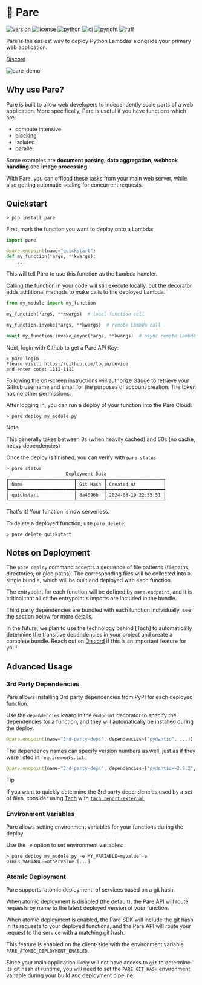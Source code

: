 # 🔪 Pare

[![version](https://img.shields.io/pypi/v/pare.svg)](https://pypi.Python.org/pypi/pare)
[![license](https://img.shields.io/pypi/l/pare.svg)](https://pypi.Python.org/pypi/pare)
[![python](https://img.shields.io/pypi/pyversions/pare.svg)](https://pypi.Python.org/pypi/pare)
[![ci](https://github.com/gauge-sh/pare/actions/workflows/ci.yml/badge.svg)](https://github.com/gauge-sh/pare/actions/workflows/ci.yml)
[![pyright](https://microsoft.github.io/pyright/img/pyright_badge.svg)](https://microsoft.github.io/pyright/)
[![ruff](https://img.shields.io/endpoint?url=https://raw.githubusercontent.com/astral-sh/ruff/main/assets/badge/v2.json)](https://github.com/astral-sh/ruff)

Pare is the easiest way to deploy Python Lambdas alongside your primary web application.

[Discord](https://discord.gg/Kz2TnszerR)

![pare_demo](https://github.com/user-attachments/assets/2513eb92-51f3-45c6-9eb3-0b71dafe8a48)


## Why use Pare?

Pare is built to allow web developers to independently scale parts of a web application.
More specifically, Pare is useful if you have functions which are:

- compute intensive
- blocking
- isolated
- parallel

Some examples are **document parsing**, **data aggregation**, **webhook handling** and **image processing**.

With Pare, you can offload these tasks from your main web server, while also getting automatic scaling for concurrent requests.

## Quickstart

```shell
> pip install pare
```

First, mark the function you want to deploy onto a Lambda:

```python
import pare

@pare.endpoint(name="quickstart")
def my_function(*args, **kwargs):
    ...
```

This will tell Pare to use this function as the Lambda handler.

Calling the function in your code will still execute locally, but the decorator adds additional methods to make calls to the deployed Lambda.

```python
from my_module import my_function

my_function(*args, **kwargs)  # local function call

my_function.invoke(*args, **kwargs)  # remote Lambda call

await my_function.invoke_async(*args, **kwargs)  # async remote Lambda call
```


Next, login with Github to get a Pare API Key:

```shell
> pare login
Please visit: https://github.com/login/device
and enter code: 1111-1111
```

Following the on-screen instructions will authorize Gauge to retrieve your Github username and email for the purposes of account creation. The token has no other permissions.

After logging in, you can run a deploy of your function into the Pare Cloud:

```shell
> pare deploy my_module.py
```

> [!NOTE]
> This generally takes between 3s (when heavily cached) and 60s (no cache, heavy dependencies)

Once the deploy is finished, you can verify with `pare status`:

```shell
> pare status
                      Deployment Data                      
┏━━━━━━━━━━━━━━━━━━━━━━━━┳━━━━━━━━━━┳━━━━━━━━━━━━━━━━━━━━━┓
┃ Name                   ┃ Git Hash ┃ Created At          ┃
┡━━━━━━━━━━━━━━━━━━━━━━━━╇━━━━━━━━━━╇━━━━━━━━━━━━━━━━━━━━━┩
│ quickstart             │ 8a4096b  │ 2024-08-19 22:55:51 │
└────────────────────────┴──────────┴─────────────────────┘
```

That's it! Your function is now serverless.


To delete a deployed function, use `pare delete`:

```shell
> pare delete quickstart
```


## Notes on Deployment

The `pare deploy` command accepts a sequence of file patterns (filepaths, directories, or glob paths).
The corresponding files will be collected into a single bundle, which will be built and deployed with each function.

The entrypoint for each function will be defined by `pare.endpoint`, and it is critical that
all of the entrypoint's imports are included in the bundle.

Third party dependencies are bundled
with each function individually, see the section below for more details.

In the future, we plan to use the technology behind [Tach] to automatically determine
the transitive dependencies in your project and create a complete bundle. Reach out on [Discord](https://discord.gg/Kz2TnszerR)
if this is an important feature for you!


## Advanced Usage


### 3rd Party Dependencies

Pare allows installing 3rd party dependencies from PyPI for each deployed function.

Use the `dependencies` kwarg in the `endpoint` decorator to specify the dependencies for a function,
and they will automatically be installed during the deploy.

```python
@pare.endpoint(name="3rd-party-deps", dependencies=["pydantic", ...])
```

The dependency names can specify version numbers as well, just as if they were listed in `requirements.txt`.

```python
@pare.endpoint(name="3rd-party-deps", dependencies=["pydantic==2.8.2", ...])
```

> [!TIP]
> If you want to quickly determine the 3rd party dependencies used by a set of files, consider using [Tach](https://github.com/gauge-sh/tach) with [`tach report-external`](https://docs.gauge.sh/usage/commands#tach-report-external)

### Environment Variables

Pare allows setting environment variables for your functions during the deploy.

Use the `-e` option to set environment variables:

```shell
> pare deploy my_module.py -e MY_VARIABLE=myvalue -e OTHER_VARIABLE=othervalue [...]
```


### Atomic Deployment

Pare supports 'atomic deployment' of services based on a git hash.

When atomic deployment is disabled (the default),
the Pare API will route requests by name to the latest deployed version of your function.

When atomic deployment is enabled, the Pare SDK will include the git hash in its requests to your deployed functions,
and the Pare API will route your request to the service with a matching git hash.

This feature is enabled on the client-side with the environment variable `PARE_ATOMIC_DEPLOYMENT_ENABLED`.

Since your main application likely will not have access to `git` to determine its git hash at runtime,
you will need to set the `PARE_GIT_HASH` environment variable during your build and deployment pipeline.
